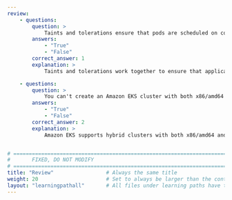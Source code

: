 ```yaml
---
review:
    - questions:
        question: >
            Taints and tolerations ensure that pods are scheduled on correct nodes.
        answers:
            - "True"
            - "False"
        correct_answer: 1                    
        explanation: >
            Taints and tolerations work together to ensure that application pods are not scheduled on the wrong architecture nodes.

    - questions:
        question: >
            You can't create an Amazon EKS cluster with both x86/amd64 and arm64 nodes.
        answers:
            - "True"
            - "False"
        correct_answer: 2                   
        explanation: >
            Amazon EKS supports hybrid clusters with both x86/amd64 and arm64 nodes.


# ================================================================================
#       FIXED, DO NOT MODIFY
# ================================================================================
title: "Review"                 # Always the same title
weight: 20                      # Set to always be larger than the content in this path
layout: "learningpathall"       # All files under learning paths have this same wrapper
---
```

